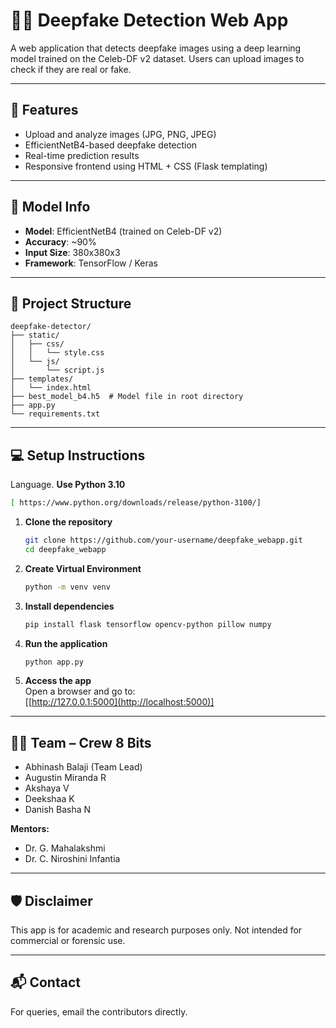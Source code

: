 
# 🕵️‍♂️ Deepfake Detection Web App

A web application that detects deepfake images using a deep learning model trained on the Celeb-DF v2 dataset. Users can upload images to check if they are real or fake.

---

## 🚀 Features

- Upload and analyze images (JPG, PNG, JPEG)
- EfficientNetB4-based deepfake detection
- Real-time prediction results
- Responsive frontend using HTML + CSS (Flask templating)

---

## 🧠 Model Info

- **Model**: EfficientNetB4 (trained on Celeb-DF v2)
- **Accuracy**: ~90%
- **Input Size**: 380x380x3
- **Framework**: TensorFlow / Keras

---

## 📁 Project Structure

```
deepfake-detector/
├── static/
│   ├── css/
│   │   └── style.css
│   └── js/
│       └── script.js
├── templates/
│   └── index.html
├── best_model_b4.h5  # Model file in root directory
├── app.py
└── requirements.txt
```

---

## 💻 Setup Instructions

Language. **Use  Python 3.10**
   ```bash
  [ https://www.python.org/downloads/release/python-3100/]
   ```
1. **Clone the repository**
   ```bash
   git clone https://github.com/your-username/deepfake_webapp.git
   cd deepfake_webapp
   ```
2. **Create Virtual Environment**
   ```bash
   python -m venv venv
   ```
3. **Install dependencies**
   ```bash
   pip install flask tensorflow opencv-python pillow numpy
   ```

4. **Run the application**
   ```bash
   python app.py
   ```

5. **Access the app**  
   Open a browser and go to:  
   [[http://127.0.0.1:5000](http://localhost:5000)]

---

## 👨‍💻 Team – Crew 8 Bits

- Abhinash Balaji (Team Lead)  
- Augustin Miranda R  
- Akshaya V  
- Deekshaa K  
- Danish Basha N  

**Mentors:**  
- Dr. G. Mahalakshmi  
- Dr. C. Niroshini Infantia  

---

## 🛡️ Disclaimer

This app is for academic and research purposes only. Not intended for commercial or forensic use.

---

## 📬 Contact

For queries, email the contributors directly.
